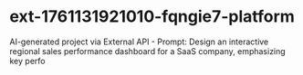 # ext-1761131921010-fqngie7-platform
AI-generated project via External API - Prompt: Design an interactive regional sales performance dashboard for a SaaS company, emphasizing key perfo
